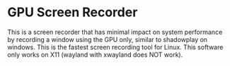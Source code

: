 # GPU Screen Recorder
This is a screen recorder that has minimal impact on system performance by recording a window using the GPU only, similar to shadowplay on windows. This is the fastest screen recording tool for Linux. This software only works on X11 (wayland with xwayland does NOT work).
